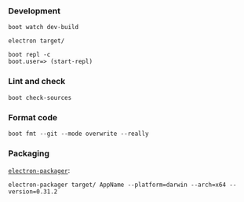 ### Development

```
boot watch dev-build
```

```
electron target/
```

```
boot repl -c
boot.user=> (start-repl)
```

### Lint and check

```
boot check-sources
```

### Format code

```
boot fmt --git --mode overwrite --really
```

### Packaging

[`electron-packager`](https://github.com/maxogden/electron-packager):

```
electron-packager target/ AppName --platform=darwin --arch=x64 --version=0.31.2
```

